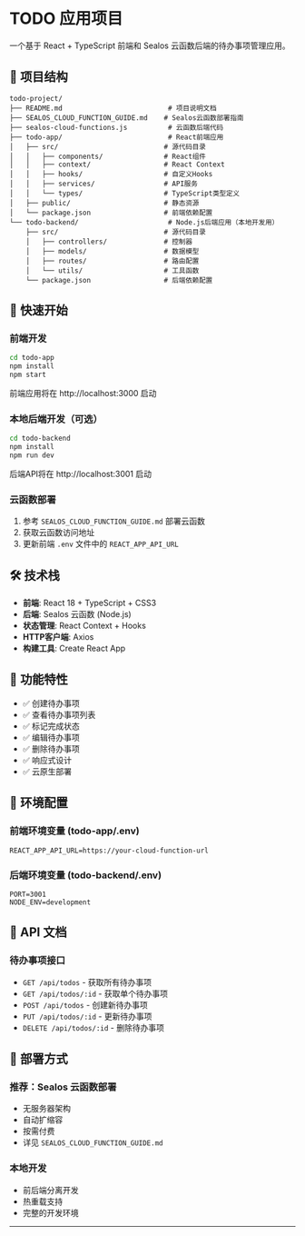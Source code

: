 # TODO 应用项目

一个基于 React + TypeScript 前端和 Sealos 云函数后端的待办事项管理应用。

## 📁 项目结构

```
todo-project/
├── README.md                          # 项目说明文档
├── SEALOS_CLOUD_FUNCTION_GUIDE.md    # Sealos云函数部署指南
├── sealos-cloud-functions.js          # 云函数后端代码
├── todo-app/                          # React前端应用
│   ├── src/                          # 源代码目录
│   │   ├── components/               # React组件
│   │   ├── context/                  # React Context
│   │   ├── hooks/                    # 自定义Hooks
│   │   ├── services/                 # API服务
│   │   └── types/                    # TypeScript类型定义
│   ├── public/                       # 静态资源
│   └── package.json                  # 前端依赖配置
└── todo-backend/                      # Node.js后端应用（本地开发用）
    ├── src/                          # 源代码目录
    │   ├── controllers/              # 控制器
    │   ├── models/                   # 数据模型
    │   ├── routes/                   # 路由配置
    │   └── utils/                    # 工具函数
    └── package.json                  # 后端依赖配置
```

## 🚀 快速开始

### 前端开发

```bash
cd todo-app
npm install
npm start
```

前端应用将在 http://localhost:3000 启动

### 本地后端开发（可选）

```bash
cd todo-backend
npm install
npm run dev
```

后端API将在 http://localhost:3001 启动

### 云函数部署

1. 参考 `SEALOS_CLOUD_FUNCTION_GUIDE.md` 部署云函数
2. 获取云函数访问地址
3. 更新前端 `.env` 文件中的 `REACT_APP_API_URL`

## 🛠️ 技术栈

- **前端**: React 18 + TypeScript + CSS3
- **后端**: Sealos 云函数 (Node.js)
- **状态管理**: React Context + Hooks
- **HTTP客户端**: Axios
- **构建工具**: Create React App

## 📝 功能特性

- ✅ 创建待办事项
- ✅ 查看待办事项列表
- ✅ 标记完成状态
- ✅ 编辑待办事项
- ✅ 删除待办事项
- ✅ 响应式设计
- ✅ 云原生部署

## 🔧 环境配置

### 前端环境变量 (todo-app/.env)

```env
REACT_APP_API_URL=https://your-cloud-function-url
```

### 后端环境变量 (todo-backend/.env)

```env
PORT=3001
NODE_ENV=development
```

## 📖 API 文档

### 待办事项接口

- `GET /api/todos` - 获取所有待办事项
- `GET /api/todos/:id` - 获取单个待办事项
- `POST /api/todos` - 创建新待办事项
- `PUT /api/todos/:id` - 更新待办事项
- `DELETE /api/todos/:id` - 删除待办事项

## 🎯 部署方式

### 推荐：Sealos 云函数部署
- 无服务器架构
- 自动扩缩容
- 按需付费
- 详见 `SEALOS_CLOUD_FUNCTION_GUIDE.md`

### 本地开发
- 前后端分离开发
- 热重载支持
- 完整的开发环境

---

